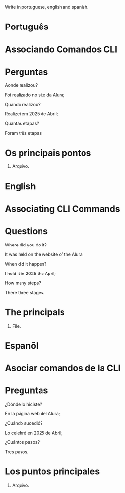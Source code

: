 Write in portuguese, english and spanish.

# Português 

#  Associando Comandos CLI





# Perguntas

Aonde realizou?

Foi realizado no site da Alura;

Quando realizou?

Realizei em 2025 de Abril;

Quantas etapas?

Foram três etapas.

# Os principais pontos

1. Arquivo.


# English


#  Associating CLI Commands


# Questions

Where did you do it?

It was held on the website of the Alura;

When did it happen?

I held it in 2025 the April;

How many steps?

There three stages.

# The principals


1. File.


# Espanõl


#  Asociar comandos de la CLI

# Preguntas

¿Dónde lo hiciste?

En la página web del Alura;

¿Cuándo sucedió?

Lo celebré en 2025 de Abril;

¿Cuántos pasos?

Tres  pasos.

# Los puntos principales


1. Arquivo.


